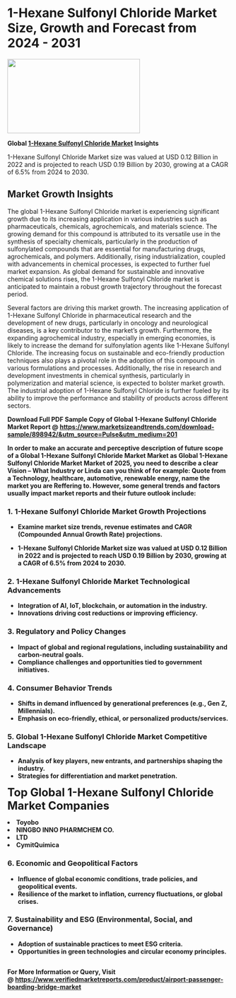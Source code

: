 <H1>1-Hexane Sulfonyl Chloride Market Size, Growth and Forecast from 2024 - 2031</H1><img class="aligncenter size-medium wp-image-584254" src="https://thirdeyenews.in/wp-content/uploads/2024/09/Global-Market-Research-300x168.jpeg" alt="" width="300" height="168" /><p><strong>Global&nbsp;<a href="https://www.marketsizeandtrends.com/download-sample/898942/&amp;utm_source=Pulse&amp;utm_medium=201">1-Hexane Sulfonyl Chloride Market</a> Insights</strong></p><p>1-Hexane Sulfonyl Chloride Market size was valued at USD 0.12 Billion in 2022 and is projected to reach USD 0.19 Billion by 2030, growing at a CAGR of 6.5% from 2024 to 2030.</p><p><h2>Market Growth Insights</h2> <p>The global 1-Hexane Sulfonyl Chloride market is experiencing significant growth due to its increasing application in various industries such as pharmaceuticals, chemicals, agrochemicals, and materials science. The growing demand for this compound is attributed to its versatile use in the synthesis of specialty chemicals, particularly in the production of sulfonylated compounds that are essential for manufacturing drugs, agrochemicals, and polymers. Additionally, rising industrialization, coupled with advancements in chemical processes, is expected to further fuel market expansion. As global demand for sustainable and innovative chemical solutions rises, the 1-Hexane Sulfonyl Chloride market is anticipated to maintain a robust growth trajectory throughout the forecast period.</p> <p><strong></strong></p> <p>Several factors are driving this market growth. The increasing application of 1-Hexane Sulfonyl Chloride in pharmaceutical research and the development of new drugs, particularly in oncology and neurological diseases, is a key contributor to the market’s growth. Furthermore, the expanding agrochemical industry, especially in emerging economies, is likely to increase the demand for sulfonylation agents like 1-Hexane Sulfonyl Chloride. The increasing focus on sustainable and eco-friendly production techniques also plays a pivotal role in the adoption of this compound in various formulations and processes. Additionally, the rise in research and development investments in chemical synthesis, particularly in polymerization and material science, is expected to bolster market growth. The industrial adoption of 1-Hexane Sulfonyl Chloride is further fueled by its ability to improve the performance and stability of products across different sectors.</p> <p><strong></p><p><span class=""><strong>Download Full PDF Sample Copy of Global 1-Hexane Sulfonyl Chloride Market Report</strong> @ <a href="https://www.marketsizeandtrends.com/download-sample/898942/&amp;utm_source=Pulse&amp;utm_medium=201" target="_blank">https://www.marketsizeandtrends.com/download-sample/898942/&amp;utm_source=Pulse&amp;utm_medium=201</a></span></p><p>In order to make an accurate and perceptive description of future scope of a Global&nbsp;1-Hexane Sulfonyl Chloride Market Market as Global&nbsp;1-Hexane Sulfonyl Chloride Market Market of 2025, you need to describe a clear Vision &ndash; What Industry or Linda can you think of for example: Quote from a Technology, healthcare, automotive, renewable energy, name the market you are Reffering to. However, some general trends and factors usually impact market reports and their future outlook include:</p><h3>1.&nbsp;<strong>1-Hexane Sulfonyl Chloride Market Growth Projections</strong></h3><ul><li>Examine market size trends, revenue estimates and CAGR (Compounded Annual Growth Rate) projections.</li><li><p>1-Hexane Sulfonyl Chloride Market size was valued at USD 0.12 Billion in 2022 and is projected to reach USD 0.19 Billion by 2030, growing at a CAGR of 6.5% from 2024 to 2030.</p></li></ul><h3>2.&nbsp;<strong>1-Hexane Sulfonyl Chloride Market Technological Advancements</strong></h3><ul><li>Integration of AI, IoT, blockchain, or automation in the industry.</li><li>Innovations driving cost reductions or improving efficiency.</li></ul><h3>3.&nbsp;<strong>Regulatory and Policy Changes</strong></h3><ul><li>Impact of global and regional regulations, including sustainability and carbon-neutral goals.</li><li>Compliance challenges and opportunities tied to government initiatives.</li></ul><h3>4.&nbsp;<strong>Consumer Behavior Trends</strong></h3><ul><li>Shifts in demand influenced by generational preferences (e.g., Gen Z, Millennials).</li><li>Emphasis on eco-friendly, ethical, or personalized products/services.</li></ul><h3>5.&nbsp;<strong>Global 1-Hexane Sulfonyl Chloride Market Competitive Landscape</strong></h3><ul><li>Analysis of key players, new entrants, and partnerships shaping the industry.</li><li>Strategies for differentiation and market penetration.</li></ul><p data-pm-slice="1 1 []"><span style="color: inherit; font-family: inherit; font-size: 25px;">Top Global 1-Hexane Sulfonyl Chloride Market Companies</span></p><div class="" data-test-id=""><p><li>Toyobo</li><li> NINGBO INNO PHARMCHEM CO.</li><li>LTD</li><li> CymitQuimica</li></p></div><h3>6.&nbsp;<strong>Economic and Geopolitical Factors</strong></h3><ul><li>Influence of global economic conditions, trade policies, and geopolitical events.</li><li>Resilience of the market to inflation, currency fluctuations, or global crises.</li></ul><h3>7.&nbsp;<strong>Sustainability and ESG (Environmental, Social, and Governance)</strong></h3><ul><li>Adoption of sustainable practices to meet ESG criteria.</li><li>Opportunities in green technologies and circular economy principles.</li></ul><h2><strong style="font-size: 14px;">For More Information or Query, Visit @&nbsp;</strong><a style="background-color: #ffffff; font-size: 14px;" href="https://www.marketsizeandtrends.com/report/1-hexane-sulfonyl-chloride-market/" target="_blank">https://www.verifiedmarketreports.com/product/airport-passenger-boarding-bridge-market</a></h2>
